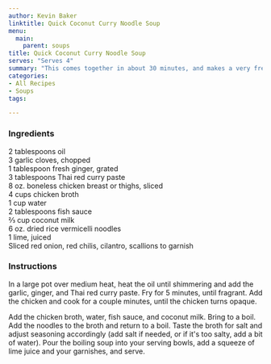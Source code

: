 ```yaml
---
author: Kevin Baker
linktitle: Quick Coconut Curry Noodle Soup
menu:
  main:
    parent: soups
title: Quick Coconut Curry Noodle Soup
serves: "Serves 4"
summary: "This comes together in about 30 minutes, and makes a very fresh and satisfying weeknight dinner."
categories:
- All Recipes
- Soups
tags:

---
```

### Ingredients

<div class="ingredient-list">

2 tablespoons oil  
3 garlic cloves, chopped  
1 tablespoon fresh ginger, grated  
3 tablespoons Thai red curry paste  
8 oz. boneless chicken breast or thighs, sliced  
4 cups chicken broth  
1 cup water  
2 tablespoons fish sauce  
⅔ cup coconut milk  
6 oz. dried rice vermicelli noodles  
1 lime, juiced  
Sliced red onion, red chilis, cilantro, scallions to garnish  

</div>

### Instructions

In a large pot over medium heat, heat the oil until shimmering and add the garlic, ginger, and Thai red curry paste. Fry for 5 minutes, until fragrant. Add the chicken and cook for a couple minutes, until the chicken turns opaque.

Add the chicken broth, water, fish sauce, and coconut milk. Bring to a boil. Add the noodles to the broth and return to a boil. Taste the broth for salt and adjust seasoning accordingly (add salt if needed, or if it's too salty, add a bit of water). Pour the boiling soup into your serving bowls, add a squeeze of lime juice and your garnishes, and serve. 